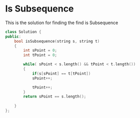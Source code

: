 # Is Subsequence

This is the solution for finding the find is Subsequence

```cpp
class Solution {
public:
    bool isSubsequence(string s, string t) 
    {
        int sPoint = 0;
        int tPoint = 0;

        while( sPoint < s.length() && tPoint < t.length())
        {
            if(s[sPoint] == t[tPoint])
            sPoint++;

            tPoint++;
        }
        return sPoint == s.length();
        
    }
};
```